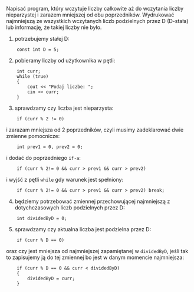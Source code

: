 Napisać program, który wczytuje liczby całkowite aż do wczytania liczby nieparzystej i zarazem mniejszej od obu poprzedników. Wydrukować najmniejszą ze wszystkich wczytanych liczb podzielnych przez D (D-stała) lub informację, że takiej liczby nie było.


1. potrzebujemy stałej D:
```
    const int D = 5;
```

2. pobieramy liczby od użytkownika w pętli:
```
    int curr;
    while (true)
    {
        cout << "Podaj liczbe: ";
        cin >> curr;
    }
```

3. sprawdzamy czy liczba jest nieparzysta:
```
    if (curr % 2 != 0)
```
i zarazam mniejsza od 2 poprzedników, czyli musimy zadeklarować dwie zmienne pomocnicze:
```
    int prev1 = 0, prev2 = 0;
```
i dodać do poprzedniego `if-a`:
```
    if (curr % 2!= 0 && curr > prev1 && curr > prev2)
```
i wyjść z pętli `while` gdy warunek jest spełniony:
```
    if (curr % 2!= 0 && curr > prev1 && curr > prev2) break;
```


4. będziemy potrzebować zmiennej przechowującej najmniejszą z dotychczasowych liczb podzielnych przez D:
```
    int dividedByD = 0;
```


5. sprawdzamy czy aktualna liczba jest podzielna przez D:
```
    if (curr % D == 0)
```
oraz czy jest mniejsza od najmniejszej zapamiętanej w `dividedByD`, jeśli tak to zapisujemy ją do tej zmiennej bo jest w danym momencie najmniejsza:
```
    if (curr % D == 0 && curr < dividedByD)
    {
        dividedByD = curr;
    }
```

